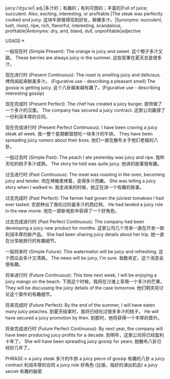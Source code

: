 juicy:/ˈdʒuːsi/| adj.|多汁的；有趣的；有利可图的；丰富的|Full of juice; succulent. Also, exciting, interesting, or profitable.|The steak was perfectly cooked and juicy. 这块牛排做得恰到好处，鲜嫩多汁。|Synonyms: succulent, lush, moist, ripe, rich, flavorful, interesting, scandalous, profitable|Antonyms: dry, arid, bland, dull, unprofitable|adjective

USAGE->

一般现在时 (Simple Present):
The orange is juicy and sweet.  这个橙子多汁又甜。
These berries are always juicy in the summer.  这些浆果在夏天总是很多汁。

现在进行时 (Present Continuous):
The roast is smelling juicy and delicious.  烤肉闻起来鲜美多汁。 (Figurative use - describing a pleasant smell)
The gossip is getting juicy.  这个八卦越来越有趣了。(Figurative use - describing interesting gossip)

现在完成时 (Present Perfect):
The chef has created a juicy burger.  厨师做了一个多汁的汉堡。
The company has secured a juicy contract.  这家公司赢得了一份利润丰厚的合同。

现在完成进行时 (Present Perfect Continuous):
I have been craving a juicy steak all week.  我一整个星期都很想吃一块多汁的牛排。
They have been spreading juicy rumors about their boss.  他们一直在散布关于他们老板的八卦。

一般过去时 (Simple Past):
The peach I ate yesterday was juicy and ripe.  我昨天吃的桃子多汁成熟。
The story he told was quite juicy.  他讲的故事很有趣。

过去进行时 (Past Continuous):
The meat was roasting in the oven, becoming juicy and tender.  肉在烤箱里烤着，变得多汁而嫩。
She was telling a juicy story when I walked in. 我走进来的时候，她正在讲一个有趣的故事。

过去完成时 (Past Perfect):
The farmer had grown the juiciest tomatoes I had ever tasted.  农民种出了我吃过的最多汁的西红柿。
He had landed a juicy role in the new movie. 他在一部新电影中获得了一个好角色。

过去完成进行时 (Past Perfect Continuous):
The company had been developing a juicy new product for months.  这家公司几个月来一直在开发一款利润丰厚的新产品。
She had been sharing juicy details about her trip. 她一直在分享她旅行的有趣细节。

一般将来时 (Simple Future):
This watermelon will be juicy and refreshing.  这个西瓜会多汁又清爽。
The news will be juicy, I'm sure. 我敢肯定，这个消息会很有趣。

将来进行时 (Future Continuous):
This time next week, I will be enjoying a juicy mango on the beach.  下周这个时候，我将在沙滩上享用一个多汁的芒果。
They will be discussing the juicy details of the case tomorrow.  他们明天将讨论这个案件的有趣细节。

将来完成时 (Future Perfect):
By the end of the summer, I will have eaten many juicy peaches.  到夏天结束时，我将已经吃过很多多汁的桃子。
He will have secured a juicy promotion by then. 到那时，他将获得一个丰厚的晋升。

将来完成进行时 (Future Perfect Continuous):
By next year, the company will have been producing juicy profits for a decade.  到明年，这家公司将已经盈利十年了。
She will have been spreading juicy gossip for years. 她散布八卦已经好几年了。


PHRASE->
a juicy steak 多汁的牛排
a juicy piece of gossip 有趣的八卦
a juicy contract 利润丰厚的合同
a juicy role 好角色 (比喻，指好的演出机会)
a juicy secret 有趣的秘密
